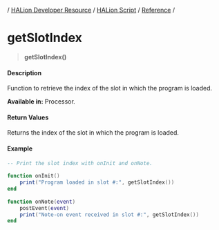 / [HALion Developer Resource](../../HALion-Developer-Resource.md) / [HALion Script](./HALion-Script.md) / [Reference](./Reference.md) /

# getSlotIndex

>**getSlotIndex()**

#### Description

Function to retrieve the index of the slot in which the program is loaded.

**Available in:** Processor.

#### Return Values

Returns the index of the slot in which the program is loaded.

#### Example

```lua
-- Print the slot index with onInit and onNote.
 
function onInit()
    print("Program loaded in slot #:", getSlotIndex())
end
 
function onNote(event)
    postEvent(event)
    print("Note-on event received in slot #:", getSlotIndex())
end
```